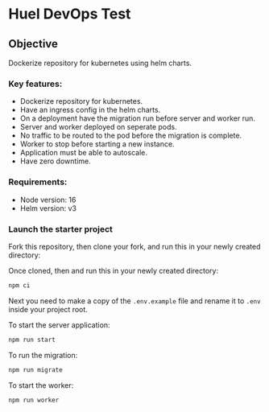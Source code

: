 # Huel DevOps Test

## Objective

Dockerize repository for kubernetes using helm charts.

### Key features:
* Dockerize repository for kubernetes.
* Have an ingress config in the helm charts.
* On a deployment have the migration run before server and worker run.
* Server and worker deployed on seperate pods.
* No traffic to be routed to the pod before the migration is complete.
* Worker to stop before starting a new instance.
* Application must be able to autoscale.
* Have zero downtime.

### Requirements:

* Node version: 16
* Helm version: v3

### Launch the starter project

Fork this repository, then clone your fork, and run this in your newly created directory:

Once cloned, then and run this in your newly created directory:

``` bash
npm ci
```

Next you need to make a copy of the `.env.example` file and rename it to `.env` inside your project root.

To start the server application:

```bash
npm run start
```

To run the migration:

```bash
npm run migrate
```

To start the worker:

```bash
npm run worker
```